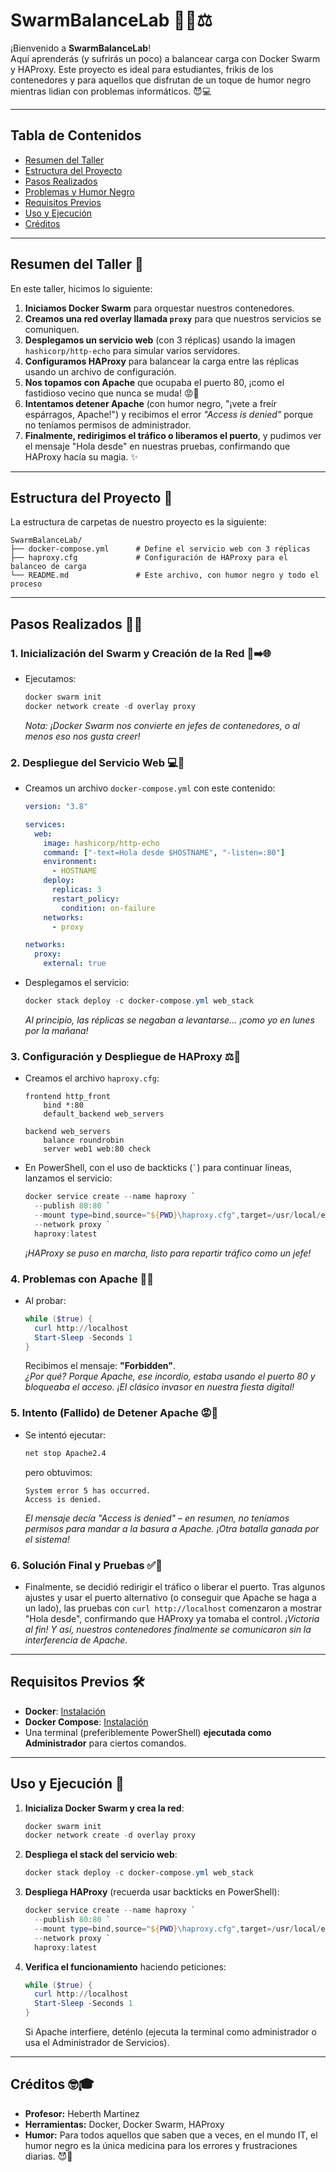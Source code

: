 # SwarmBalanceLab 🚀🐳⚖️

¡Bienvenido a **SwarmBalanceLab**!  
Aquí aprenderás (y sufrirás un poco) a balancear carga con Docker Swarm y HAProxy. Este proyecto es ideal para estudiantes, frikis de los contenedores y para aquellos que disfrutan de un toque de humor negro mientras lidian con problemas informáticos. 😈💻

---

## Tabla de Contenidos
- [Resumen del Taller](#resumen-del-taller)
- [Estructura del Proyecto](#estructura-del-proyecto)
- [Pasos Realizados](#pasos-realizados)
- [Problemas y Humor Negro](#problemas-y-humor-negro)
- [Requisitos Previos](#requisitos-previos)
- [Uso y Ejecución](#uso-y-ejecución)
- [Créditos](#créditos)

---

## Resumen del Taller 📝
En este taller, hicimos lo siguiente:
1. **Iniciamos Docker Swarm** para orquestar nuestros contenedores.
2. **Creamos una red overlay llamada `proxy`** para que nuestros servicios se comuniquen.
3. **Desplegamos un servicio web** (con 3 réplicas) usando la imagen `hashicorp/http-echo` para simular varios servidores.
4. **Configuramos HAProxy** para balancear la carga entre las réplicas usando un archivo de configuración.
5. **Nos topamos con Apache** que ocupaba el puerto 80, ¡como el fastidioso vecino que nunca se muda! 😡🚪
6. **Intentamos detener Apache** (con humor negro, "¡vete a freír espárragos, Apache!") y recibimos el error _"Access is denied"_ porque no teníamos permisos de administrador.
7. **Finalmente, redirigimos el tráfico o liberamos el puerto**, y pudimos ver el mensaje "Hola desde" en nuestras pruebas, confirmando que HAProxy hacía su magia. ✨

---

## Estructura del Proyecto 📁
La estructura de carpetas de nuestro proyecto es la siguiente:

```
SwarmBalanceLab/
├── docker-compose.yml      # Define el servicio web con 3 réplicas
├── haproxy.cfg             # Configuración de HAProxy para el balanceo de carga
└── README.md               # Este archivo, con humor negro y todo el proceso
```

---

## Pasos Realizados 🏃‍♂️

### 1. Inicialización del Swarm y Creación de la Red 🐳➡️🌐
- Ejecutamos:
  ```powershell
  docker swarm init
  docker network create -d overlay proxy
  ```
  _Nota: ¡Docker Swarm nos convierte en jefes de contenedores, o al menos eso nos gusta creer!_

### 2. Despliegue del Servicio Web 💻📢
- Creamos un archivo `docker-compose.yml` con este contenido:
  ```yaml
  version: "3.8"

  services:
    web:
      image: hashicorp/http-echo
      command: ["-text=Hola desde $HOSTNAME", "-listen=:80"]
      environment:
        - HOSTNAME
      deploy:
        replicas: 3
        restart_policy:
          condition: on-failure
      networks:
        - proxy

  networks:
    proxy:
      external: true
  ```
- Desplegamos el servicio:
  ```powershell
  docker stack deploy -c docker-compose.yml web_stack
  ```
  _Al principio, las réplicas se negaban a levantarse... ¡como yo en lunes por la mañana!_

### 3. Configuración y Despliegue de HAProxy ⚖️🔀
- Creamos el archivo `haproxy.cfg`:
  ```
  frontend http_front
      bind *:80
      default_backend web_servers

  backend web_servers
      balance roundrobin
      server web1 web:80 check
  ```
- En PowerShell, con el uso de backticks (`` ` ``) para continuar líneas, lanzamos el servicio:
  ```powershell
  docker service create --name haproxy `
    --publish 80:80 `
    --mount type=bind,source="${PWD}\haproxy.cfg",target=/usr/local/etc/haproxy/haproxy.cfg `
    --network proxy `
    haproxy:latest
  ```
  _¡HAProxy se puso en marcha, listo para repartir tráfico como un jefe!_

### 4. Problemas con Apache 🚫🔌
- Al probar:
  ```powershell
  while ($true) {
    curl http://localhost
    Start-Sleep -Seconds 1
  }
  ```
  Recibimos el mensaje: **"Forbidden"**.  
  _¿Por qué? Porque Apache, ese incordio, estaba usando el puerto 80 y bloqueaba el acceso. ¡El clásico invasor en nuestra fiesta digital!_

### 5. Intento (Fallido) de Detener Apache 😡🔐
- Se intentó ejecutar:
  ```cmd
  net stop Apache2.4
  ```
  pero obtuvimos:
  ```
  System error 5 has occurred.
  Access is denied.
  ```
  _El mensaje decía "Access is denied" – en resumen, no teníamos permisos para mandar a la basura a Apache. ¡Otra batalla ganada por el sistema!_

### 6. Solución Final y Pruebas ✅🔄
- Finalmente, se decidió redirigir el tráfico o liberar el puerto. Tras algunos ajustes y usar el puerto alternativo (o conseguir que Apache se haga a un lado), las pruebas con `curl http://localhost` comenzaron a mostrar "Hola desde", confirmando que HAProxy ya tomaba el control.
  _¡Victoria al fin! Y así, nuestros contenedores finalmente se comunicaron sin la interferencia de Apache._

---

## Requisitos Previos 🛠️
- **Docker**: [Instalación](https://docs.docker.com/get-docker/)
- **Docker Compose**: [Instalación](https://docs.docker.com/compose/install/)
- Una terminal (preferiblemente PowerShell) **ejecutada como Administrador** para ciertos comandos.

---

## Uso y Ejecución 🚀
1. **Inicializa Docker Swarm y crea la red**:
   ```powershell
   docker swarm init
   docker network create -d overlay proxy
   ```
2. **Despliega el stack del servicio web**:
   ```powershell
   docker stack deploy -c docker-compose.yml web_stack
   ```
3. **Despliega HAProxy** (recuerda usar backticks en PowerShell):
   ```powershell
   docker service create --name haproxy `
     --publish 80:80 `
     --mount type=bind,source="${PWD}\haproxy.cfg",target=/usr/local/etc/haproxy/haproxy.cfg `
     --network proxy `
     haproxy:latest
   ```
4. **Verifica el funcionamiento** haciendo peticiones:
   ```powershell
   while ($true) {
     curl http://localhost
     Start-Sleep -Seconds 1
   }
   ```
   Si Apache interfiere, deténlo (ejecuta la terminal como administrador o usa el Administrador de Servicios).

---

## Créditos 🤓🎓
- **Profesor:** Heberth Martinez  
- **Herramientas:** Docker, Docker Swarm, HAProxy  
- **Humor:** Para todos aquellos que saben que a veces, en el mundo IT, el humor negro es la única medicina para los errores y frustraciones diarias. 😈💊

